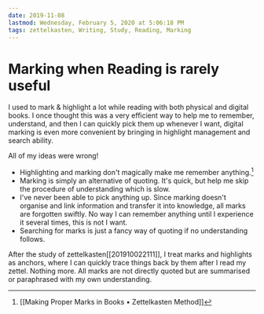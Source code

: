 ```yaml
---
date: 2019-11-08
lastmod: Wednesday, February 5, 2020 at 5:06:18 PM
tags: zettelkasten, Writing, Study, Reading, Marking
---
```

# Marking when Reading is rarely useful


I used to mark & highlight a lot while reading with both physical and digital books. I once thought this was a very efficient way to help me to remember, understand, and then I can quickly pick them up whenever I want, digital marking is even more convenient by bringing in highlight management and search ability.

All of my ideas were wrong!
* Highlighting and marking don't magically make me remember anything.[^832AB06D3DE4]
* Marking is simply an alternative of quoting. It's quick, but help me skip the procedure of understanding which is slow.
* I've never been able to pick anything up. Since marking doesn't organise and link information and transfer it into knowledge, all marks are forgotten swiftly. No way I can remember anything until I experience it several times, this is not I want.
* Searching for marks is just a fancy way of quoting if no understanding follows.

After the study of zettelkasten[[201910022111]], I treat marks and highlights as anchors, where I can quickly trace things back by them after I read my zettel. Nothing more. All marks are not directly quoted but are summarised or paraphrased with my own understanding.



[^832AB06D3DE4]: [[Making Proper Marks in Books • Zettelkasten Method]]
